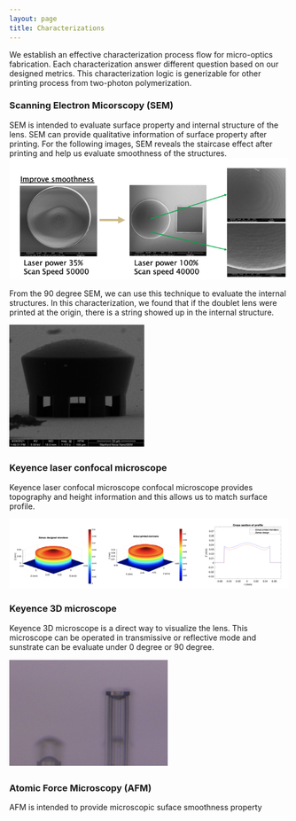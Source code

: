 ```yaml
---
layout: page
title: Characterizations
---
```

We establish an effective characterization process flow for micro-optics fabrication. Each characterization answer different question based on our designed metrics. 
This characterization logic is generizable for other printing process from two-photon polymerization.


### Scanning Electron Micorscopy (SEM) 
SEM is intended to evaluate surface property and internal structure of the lens. SEM can provide qualitative information of surface property after printing. For the following images, SEM reveals the staircase effect after printing and help us evaluate smoothness of the structures.
![](/assets/img/SEM.png)





From the 90 degree SEM, we can use this technique to evaluate the internal structures.
In this characterization, we found that if the doublet lens were printed at the origin, there is a string showed up in the internal structure.


![](/assets/img/90deg.png)





### Keyence laser confocal microscope 
Keyence laser confocal microscope confocal microscope provides topography and height information and this allows us to match surface profile.


![](/assets/img/profile.png)








### Keyence 3D microscope 
Keyence 3D microscope is a direct way to visualize the lens. This microscope can be operated in transmissive or reflective mode and sunstrate can be evaluate under 0 degree or 90 degree.


![](/assets/img/3Dside.png)




### Atomic Force Microscopy (AFM) 
AFM is intended to provide microscopic suface smoothness property









